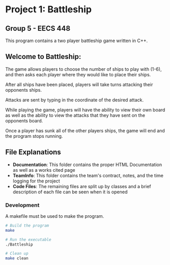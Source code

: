 # Project 1: Battleship

## Group 5 - EECS 448

This program contains a two player battleship game written in C++.

## Welcome to Battleship:

The game allows players to choose the number of ships to play with (1-6),
and then asks each player where they would like to place their ships.

After all ships have been placed, players will take turns attacking
their opponents ships.

Attacks are sent by typing in the coordinate of the desired attack.

While playing the game, players will have the ability to view their own
board as well as the ability to view the attacks that they have sent on
the opponents board.

Once a player has sunk all of the other players ships, the game will end
and the program stops running.


## File Explanations

- **Documentation**: This folder contains the proper HTML Documentation
  as well as a works cited page
- **TeamInfo**: This folder contains the team's contract, notes, and the
  time logging for the project
- **Code Files**: The remaining files are split up by classes and a
  brief description of each file can be seen when it is opened

### Development

A makefile must be used to make the program.

```zsh
# Build the program
make

# Run the executable
./Battleship

# Clean up
make clean
```
